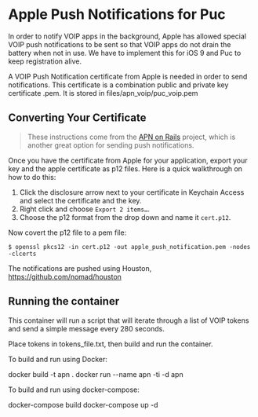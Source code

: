 # Apple Push Notifications for Puc

In order to notify VOIP apps in the background, Apple has allowed special VOIP push notifications to be sent so that VOIP apps do not drain the battery when not in use.  We have to implement this for iOS 9 and Puc to keep registration alive.

A VOIP Push Notification certificate from Apple is needed in order to send notifications.  This certificate is a combination public and private key certificate .pem.  It is stored in files/apn_voip/puc_voip.pem

## Converting Your Certificate

> These instructions come from the [APN on Rails](https://github.com/PRX/apn_on_rails) project, which is another great option for sending push notifications.

Once you have the certificate from Apple for your application, export your key
and the apple certificate as p12 files. Here is a quick walkthrough on how to do this:

1. Click the disclosure arrow next to your certificate in Keychain Access and select the certificate and the key.
2. Right click and choose `Export 2 items…`.
3. Choose the p12 format from the drop down and name it `cert.p12`.

Now covert the p12 file to a pem file:

    $ openssl pkcs12 -in cert.p12 -out apple_push_notification.pem -nodes -clcerts


The notifications are pushed using Houston, https://github.com/nomad/houston

## Running the container

This container will run a script that will iterate through a list of VOIP tokens and send a simple message every 280 seconds.

Place tokens in tokens_file.txt, then build and run the container.

To build and run using Docker:

   docker build -t apn .
   docker run --name apn -ti -d apn

To build and run using docker-compose:

  docker-compose build
  docker-compose up -d
